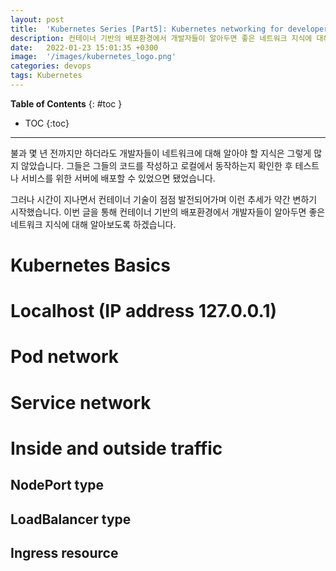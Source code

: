 ```yaml
---
layout: post
title:  'Kubernetes Series [Part5]: Kubernetes networking for developers [번역]'
description: 컨테이너 기반의 배포환경에서 개발자들이 알아두면 좋은 네트워크 지식에 대해 알아보도록 하겠습니다.
date:   2022-01-23 15:01:35 +0300
image:  '/images/kubernetes_logo.png'
categories: devops
tags: Kubernetes
---
```


**Table of Contents**
{: #toc }
*  TOC
{:toc}

---


불과 몇 년 전까지만 하더라도 개발자들이 네트워크에 대해 알아야 할 지식은 그렇게 많지 않았습니다. 그들은 그들의 코드를 작성하고 로컬에서 동작하는지 확인한 후 테스트나 서비스를 위한 서버에 배포할 수 있었으면 됐었습니다.  

그러나 시간이 지나면서 컨테이너 기술이 점점 발전되어가며 이런 추세가 약간 변하기 시작했습니다. 이번 글을 통해 컨테이너 기반의 배포환경에서 개발자들이 알아두면 좋은 네트워크 지식에 대해 알아보도록 하겠습니다.  

# Kubernetes Basics

# Localhost (IP address 127.0.0.1)

# Pod network

# Service network

# Inside and outside traffic

## NodePort type

## LoadBalancer type

## Ingress resource